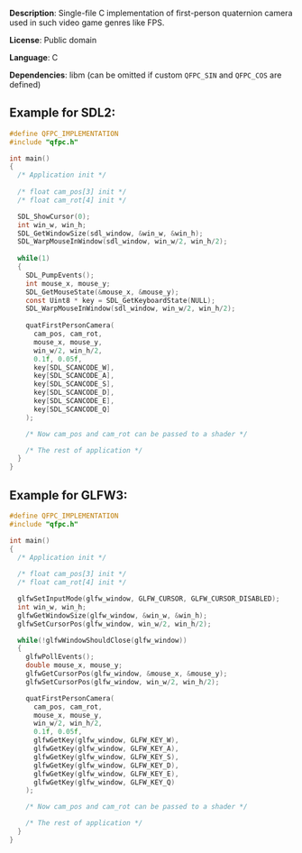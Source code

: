 **Description**: Single-file C implementation of first-person quaternion camera used in such video game genres like FPS.

**License**: Public domain

**Language**: C

**Dependencies**: libm (can be omitted if custom `QFPC_SIN` and `QFPC_COS` are defined)

Example for SDL2:
-----------------

```c
#define QFPC_IMPLEMENTATION
#include "qfpc.h"

int main()
{
  /* Application init */
  
  /* float cam_pos[3] init */
  /* float cam_rot[4] init */

  SDL_ShowCursor(0);
  int win_w, win_h;
  SDL_GetWindowSize(sdl_window, &win_w, &win_h);
  SDL_WarpMouseInWindow(sdl_window, win_w/2, win_h/2);
  
  while(1)
  {
    SDL_PumpEvents();
    int mouse_x, mouse_y;
    SDL_GetMouseState(&mouse_x, &mouse_y);
    const Uint8 * key = SDL_GetKeyboardState(NULL);
    SDL_WarpMouseInWindow(sdl_window, win_w/2, win_h/2);
    
    quatFirstPersonCamera(
      cam_pos, cam_rot,
      mouse_x, mouse_y,
      win_w/2, win_h/2,
      0.1f, 0.05f,
      key[SDL_SCANCODE_W],
      key[SDL_SCANCODE_A],
      key[SDL_SCANCODE_S],
      key[SDL_SCANCODE_D],
      key[SDL_SCANCODE_E],
      key[SDL_SCANCODE_Q]
    );

    /* Now cam_pos and cam_rot can be passed to a shader */

    /* The rest of application */
  }
}
```

Example for GLFW3:
------------------

```c
#define QFPC_IMPLEMENTATION
#include "qfpc.h"

int main()
{
  /* Application init */
  
  /* float cam_pos[3] init */
  /* float cam_rot[4] init */

  glfwSetInputMode(glfw_window, GLFW_CURSOR, GLFW_CURSOR_DISABLED);
  int win_w, win_h;
  glfwGetWindowSize(glfw_window, &win_w, &win_h);
  glfwSetCursorPos(glfw_window, win_w/2, win_h/2);

  while(!glfwWindowShouldClose(glfw_window))
  {
    glfwPollEvents();
    double mouse_x, mouse_y;
    glfwGetCursorPos(glfw_window, &mouse_x, &mouse_y);
    glfwSetCursorPos(glfw_window, win_w/2, win_h/2);

    quatFirstPersonCamera(
      cam_pos, cam_rot,
      mouse_x, mouse_y,
      win_w/2, win_h/2,
      0.1f, 0.05f,
      glfwGetKey(glfw_window, GLFW_KEY_W),
      glfwGetKey(glfw_window, GLFW_KEY_A),
      glfwGetKey(glfw_window, GLFW_KEY_S),
      glfwGetKey(glfw_window, GLFW_KEY_D),
      glfwGetKey(glfw_window, GLFW_KEY_E),
      glfwGetKey(glfw_window, GLFW_KEY_Q)
    );

    /* Now cam_pos and cam_rot can be passed to a shader */

    /* The rest of application */
  }
}
```
